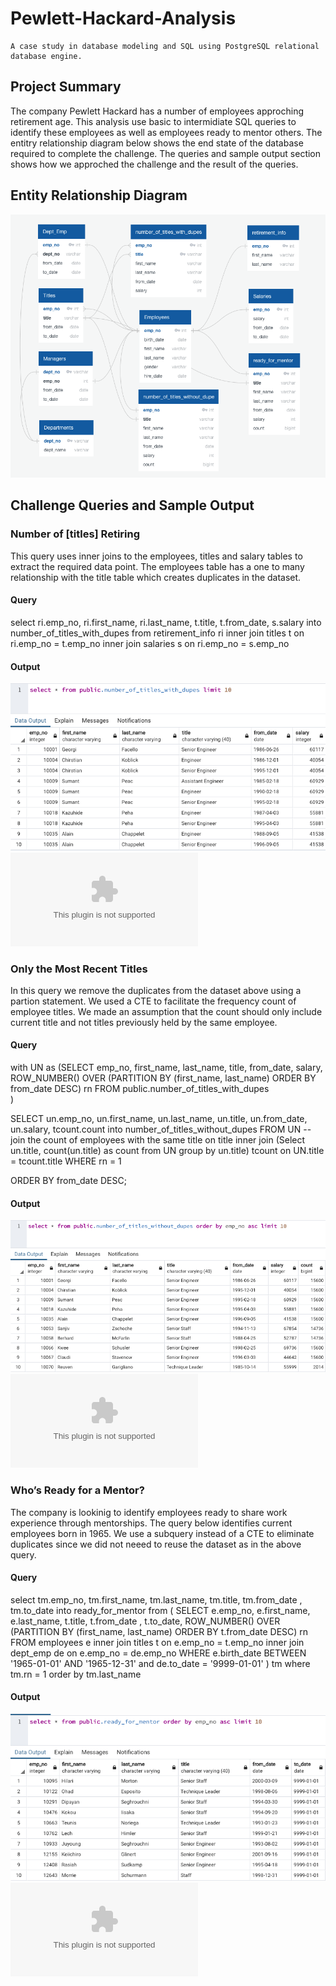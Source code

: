 # Pewlett-Hackard-Analysis
    A case study in database modeling and SQL using PostgreSQL relational database engine. 

## Project Summary
The company Pewlett Hackard has a number of employees approching retirement age. This analysis use basic to intermidiate SQL queries to identify these employees as well as employees ready to mentor others. The entitry relationship diagram below shows the end state of the database required to complete the challenge. The queries and sample output section shows how we approched the challenge and the result of the queries. 

## Entity Relationship Diagram
![Employee Database ERD](CHALLENGE_EmployeeDB.png)

## Challenge Queries and Sample Output
### Number of [titles] Retiring
This query uses inner joins to the employees, titles and salary tables to extract the required data point. The employees table  has a one to many relationship with the title table which creates duplicates in the dataset.
#### Query
select ri.emp_no, ri.first_name, ri.last_name, t.title, t.from_date, s.salary
into number_of_titles_with_dupes
from retirement_info ri
    inner join titles t
    on ri.emp_no = t.emp_no
    inner join salaries s
    on ri.emp_no = s.emp_no
#### Output
![number_of_titles_with_dupes](ntwd.png)
![number_of_titles_with_dupes.csv](Data/CHALLENGE_number_of_titles_with_dupes.csv)

### Only the Most Recent Titles
In this query we remove the duplicates from the dataset above using a partion statement. We used a CTE to facilitate the frequency count of employee titles. We made an assumption that the count should only include current title and not titles previously held by the same employee. 

#### Query
with UN as (SELECT emp_no, first_name, last_name, title, from_date, salary, 
     ROW_NUMBER() OVER 
		(PARTITION BY (first_name, last_name) ORDER BY from_date DESC) rn
   FROM public.number_of_titles_with_dupes		  
            ) 

SELECT un.emp_no, un.first_name, un.last_name, un.title, un.from_date, un.salary, tcount.count
into number_of_titles_without_dupes 
FROM UN
-- join the count of employees with the same title on title 
  inner join (Select un.title, count(un.title) as count from UN group by un.title) tcount
  on UN.title = tcount.title
WHERE 
  rn = 1
  
 ORDER BY from_date DESC;

#### Output
![number_of_titles_without_dupes](ntwod.png)
![number_of_titles_without_dupes.csv](Data/CHALLENGE_number_of_titles_without_dupes.csv)

### Who’s Ready for a Mentor?
The company is lookinig to identify employees ready to share work experience through mentorships. The query below identifies current employees born in 1965. We use a subquery instead of a CTE to eliminate duplicates since we did not neeed to reuse the dataset as in the above query. 

#### Query
select tm.emp_no, tm.first_name, tm.last_name, tm.title, tm.from_date , tm.to_date
into ready_for_mentor
from (
	SELECT e.emp_no, e.first_name, e.last_name, t.title, t.from_date , t.to_date,
		ROW_NUMBER() OVER 
			(PARTITION BY (first_name, last_name) ORDER BY t.from_date DESC) rn
	FROM employees e
	inner join titles t
		on e.emp_no = t.emp_no
	inner join dept_emp de
		on e.emp_no = de.emp_no
	WHERE e.birth_date BETWEEN '1965-01-01' AND '1965-12-31'
	and de.to_date = '9999-01-01'
	) tm
where tm.rn = 1
order by tm.last_name

#### Output
![ready_for_mentor](rfm.png)
![CHALLENGE_ready_for_mentor.csv](Data/CHALLENGE_ready_for_mentor.csv)
